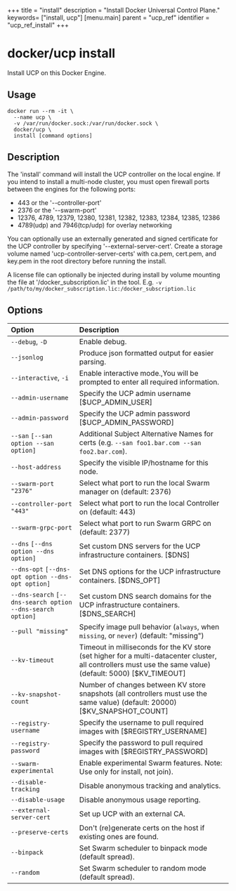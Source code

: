 +++
title = "install"
description = "Install Docker Universal Control Plane."
keywords= ["install, ucp"]
[menu.main]
parent = "ucp_ref"
identifier = "ucp_ref_install"
+++

# docker/ucp install

Install UCP on this Docker Engine.

## Usage

```
docker run --rm -it \
  --name ucp \
  -v /var/run/docker.sock:/var/run/docker.sock \
  docker/ucp \
  install [command options]
```

## Description

The 'install' command will install the UCP controller on the
local engine. If you intend to install a multi-node cluster,
you must open firewall ports between the engines for the
following ports:

* 443 or the '--controller-port'
* 2376 or the '--swarm-port'
* 12376, 4789, 12379, 12380, 12381, 12382, 12383, 12384, 12385, 12386
* 4789(udp) and 7946(tcp/udp) for overlay networking

You can optionally use an externally generated and signed certificate
for the UCP controller by specifying '--external-server-cert'.  Create a storage
volume named 'ucp-controller-server-certs' with ca.pem, cert.pem, and key.pem
in the root directory before running the install.

A license file can optionally be injected during install by volume
mounting the file at '/docker_subscription.lic' in the tool.  E.g.
`-v /path/to/my/docker_subscription.lic:/docker_subscription.lic`

## Options

| Option                                                     | Description                                                                                                                                                   |
|:-----------------------------------------------------------|:--------------------------------------------------------------------------------------------------------------------------------------------------------------|
| `--debug`, `-D`                                            | Enable debug.                                                                                                                                                 |
| `--jsonlog`                                                | Produce json formatted output for easier parsing.                                                                                                             |
| `--interactive`, `-i`                                      | Enable interactive mode.,You will be prompted to enter all required information.                                                                              |
| `--admin-username`                                         | Specify the UCP admin username [$UCP_ADMIN_USER]                                                                                                              |
| `--admin-password`                                         | Specify the UCP admin password [$UCP_ADMIN_PASSWORD]                                                                                                          |
| `--san` `[--san option --san option]`                      | Additional Subject Alternative Names for certs (e.g. `--san foo1.bar.com --san foo2.bar.com`).                                                                |
| `--host-address`                                           | Specify the visible IP/hostname for this node.                                                                                                                |
| `--swarm-port "2376"`                                      | Select what port to run the local Swarm manager on (default: 2376)                                                                                            |
| `--controller-port "443"`                                  | Select what port to run the local Controller on (default: 443)                                                                                                |
| `--swarm-grpc-port`                                        | Select what port to run Swarm GRPC on (default: 2377)                                                                                                         |
| `--dns` `[--dns option --dns option]`                      | Set custom DNS servers for the UCP infrastructure containers. [$DNS]                                                                                          |
| `--dns-opt` `[--dns-opt option --dns-opt option]`          | Set DNS options for the UCP infrastructure containers. [$DNS_OPT]                                                                                             |
| `--dns-search` `[--dns-search option --dns-search option]` | Set custom DNS search domains for the UCP infrastructure containers. [$DNS_SEARCH]                                                                            |
| `--pull "missing"`                                         | Specify image pull behavior (`always`, when `missing`, or `never`) (default: "missing")                                                                       |
| `--kv-timeout`                                             | Timeout in milliseconds for the KV store (set higher for a multi-datacenter cluster, all controllers must use the same value) (default: 5000) [$KV_TIMEOUT]   |
| `--kv-snapshot-count`                                      | Number of changes between KV store snapshots (all controllers must use the same value) (default: 20000) [$KV_SNAPSHOT_COUNT]                                  |
| `--registry-username`                                      | Specify the username to pull required images with [$REGISTRY_USERNAME]                                                                                        |
| `--registry-password`                                      | Specify the password to pull required images with [$REGISTRY_PASSWORD]                                                                                        |
| `--swarm-experimental`                                     | Enable experimental Swarm features. Note: Use only for install, not join).                                                                                    |
| `--disable-tracking`                                       | Disable anonymous tracking and analytics.                                                                                                                     |
| `--disable-usage`                                          | Disable anonymous usage reporting.                                                                                                                            |
| `--external-server-cert`                                   | Set up UCP with an external CA.                                                                                                                               |
| `--preserve-certs`                                         | Don't (re)generate certs on the host if existing ones are found.                                                                                              |
| `--binpack`                                                | Set Swarm scheduler to binpack mode (default spread).                                                                                                         |
| `--random`                                                 | Set Swarm scheduler to random mode (default spread).                                                                                                        | |
